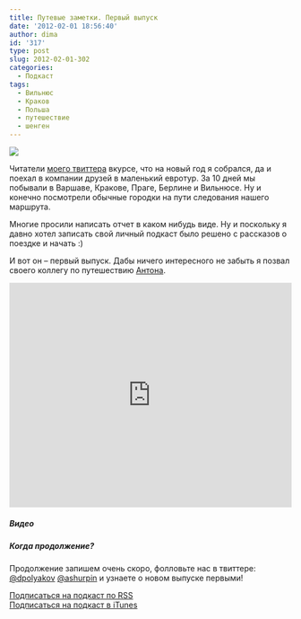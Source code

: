 ```yaml
---
title: Путевые заметки. Первый выпуск
date: '2012-02-01 18:56:40'
author: dima
id: '317'
type: post
slug: 2012-02-01-302
categories:
  - Подкаст
tags:
  - Вильнюс
  - Краков
  - Польша
  - путешествие
  - шенген
---
```


![](/uploads/_bl/3/54614617.jpg)  
  
Читатели [моего твиттера](https://twitter.com/dpolyakov "https://twitter.com/dpolyakov") вкурсе, что на новый год я собрался, да и поехал в компании друзей в маленький евротур. За 10 дней мы побывали в Варшаве, Кракове, Праге, Берлине и Вильнюсе. Ну и конечно посмотрели обычные городки на пути следования нашего маршрута.  
  
Многие просили написать отчет в каком нибудь виде. Ну и поскольку я давно хотел записать свой личный подкаст было решено с рассказов о поездке и начать :)  
  
И вот он – первый выпуск. Дабы ничего интересного не забыть я позвал своего коллегу по путешествию [Антона](https://twitter.com/ashurpin "https://twitter.com/ashurpin").  
  
<iframe scrolling="no" id="hearthis_at_track_134723" width="100%" height="400" src="https://hearthis.at/embed/134723/transparent_black/?hcolor=&amp;color=&amp;style=2&amp;block_size=2&amp;block_space=1&amp;background=1&amp;waveform=0&amp;cover=1&amp;autoplay=0&amp;css=" frameborder="0" allowtransparency=""></iframe>  
  

##### Видео

  

  

  

##### Когда продолжение?

  
Продолжение запишем очень скоро, фолловьте нас в твиттере: [@dpolyakov](https://twitter.com/dpolyakov "//twitter.com/dpolyakov") [@ashurpin](https://twitter.com/ashurpin "https://twitter.com/ashurpin") и узнаете о новом выпуске первыми!  
  
[Подписаться на подкаст по RSS](https://hearthis.at/dpolyakov/podcast/)  
[Подписаться на подкаст в iTunes](itpc://hearthis.at/dpolyakov/podcast/)